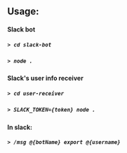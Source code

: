 ## Usage:

#### Slack bot
##### `> cd slack-bot`
##### `> node .`

#### Slack's user info receiver
##### `> cd user-receiver`
##### `> SLACK_TOKEN={token} node .`

#### In slack:
##### `> /msg @{botName} export @{username}`